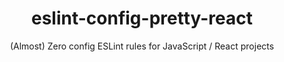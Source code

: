 <div align="center">

# eslint-config-pretty-react

(Almost) Zero config ESLint rules for JavaScript / React projects

</div>
